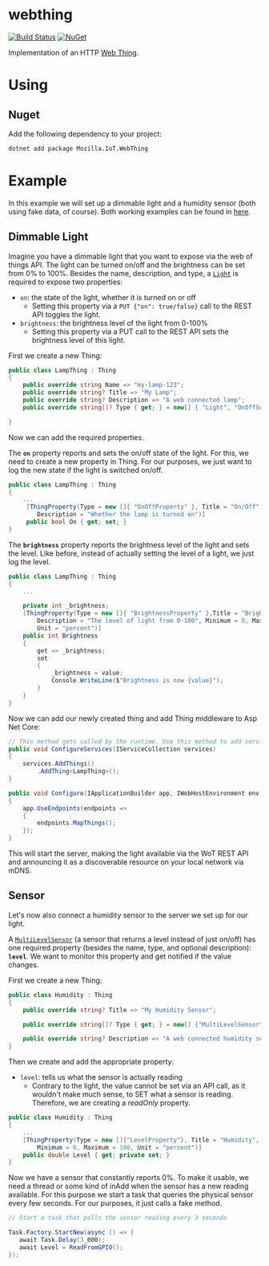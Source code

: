 # webthing

[![Build Status](https://lillo42.visualstudio.com/Moziila%20%20IoT%20-%20Web%20Thing/_apis/build/status/lillo42.webthing-csharp?branchName=master)](https://lillo42.visualstudio.com/Moziila%20%20IoT%20-%20Web%20Thing/_build/latest?definitionId=3&branchName=master)
[![NuGet](http://img.shields.io/nuget/v/Mozilla.IoT.WebThing.svg)](https://www.nuget.org/packages/Mozilla.IoT.WebThing/)



Implementation of an HTTP [Web Thing](https://iot.mozilla.org/wot/).

# Using

## Nuget

Add the following dependency to your project:

```bash
dotnet add package Mozilla.IoT.WebThing
```

# Example

In this example we will set up a dimmable light and a humidity sensor (both using fake data, of course). Both working examples can be found in [here](https://github.com/lillo42/webthing-csharp/tree/master/sample).

## Dimmable Light

Imagine you have a dimmable light that you want to expose via the web of things API. The light can be turned on/off and the brightness can be set from 0% to 100%. Besides the name, description, and type, a [`Light`](https://iot.mozilla.org/schemas/#Light) is required to expose two properties:
* `on`: the state of the light, whether it is turned on or off
    * Setting this property via a `PUT {"on": true/false}` call to the REST API toggles the light.
* `brightness`: the brightness level of the light from 0-100%
    * Setting this property via a PUT call to the REST API sets the brightness level of this light.

First we create a new Thing:

```csharp
public class LampThing : Thing
{
    public override string Name => "my-lamp-123";
    public override string? Title => "My Lamp";
    public override string? Description => "A web connected lamp";
    public override string[]? Type { get; } = new[] { "Light", "OnOffSwitch" };

}
```

Now we can add the required properties.

The **`on`** property reports and sets the on/off state of the light. For this, we need to create a new property in Thing. For our purposes, we just want to log the new state if the light is switched on/off.

```csharp
public class LampThing : Thing
{
    ...
     [ThingProperty(Type = new []{ "OnOffProperty" }, Title = "On/Off", 
        Description = "Whether the lamp is turned on")]
     public bool On { get; set; }
}
```

The **`brightness`** property reports the brightness level of the light and sets the level. Like before, instead of actually setting the level of a light, we just log the level.

```csharp
public class LampThing : Thing
{
    ...

    private int _brightness;
    [ThingProperty(Type = new []{ "BrightnessProperty" },Title = "Brightness",
        Description = "The level of light from 0-100", Minimum = 0, Maximum = 100,
        Unit = "percent")]
    public int Brightness 
    { 
        get => _brightness; 
        set
        { 
            _brightness = value;
            Console.WriteLine($"Brightness is now {value}");
        } 
    }
}
```

Now we can add our newly created thing and add Thing middleware to Asp Net Core:

```csharp
// This method gets called by the runtime. Use this method to add services to the container.
public void ConfigureServices(IServiceCollection services)
{
    services.AddThings()
        .AddThing<LampThing>();
}

public void Configure(IApplicationBuilder app, IWebHostEnvironment env)
{
    app.UseEndpoints(endpoints =>
    {
        endpoints.MapThings();
    });
}
```

This will start the server, making the light available via the WoT REST API and announcing it as a discoverable resource on your local network via mDNS.

## Sensor

Let's now also connect a humidity sensor to the server we set up for our light.

A [`MultiLevelSensor`](https://iot.mozilla.org/schemas/#MultiLevelSensor) (a sensor that returns a level instead of just on/off) has one required property (besides the name, type, and optional description): **`level`**. We want to monitor this property and get notified if the value changes.

First we create a new Thing:

```csharp
public class Humidity : Thing
{
    public override string? Title => "My Humidity Sensor";

    public override string[]? Type { get; } = new[] {"MultiLevelSensor"};

    public override string? Description => "A web connected humidity sensor";
}
```

Then we create and add the appropriate property:
* `level`: tells us what the sensor is actually reading
    * Contrary to the light, the value cannot be set via an API call, as it wouldn't make much sense, to SET what a sensor is reading. Therefore, we are creating a *readOnly* property.

```csharp
public class Humidity : Thing
{
    ...
    [ThingProperty(Type = new []{"LevelProperty"}, Title = "Humidity", Description = "The current humidity in %",
        Minimum = 0, Maximum = 100, Unit = "percent")]
    public double Level { get; private set; }
}
```

Now we have a sensor that constantly reports 0%. To make it usable, we need a thread or some kind of inAdd when the sensor has a new reading available. For this purpose we start a task that queries the physical sensor every few seconds. For our purposes, it just calls a fake method.

```csharp
// Start a task that polls the sensor reading every 3 seconds

Task.Factory.StartNew(async () => {
   await Task.Delay(3_000);
   await Level = ReadFromGPIO();
});
```